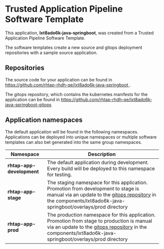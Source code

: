 # Trusted Application Pipeline Software Template

This application, **lxt8ado6k-java-springboot**, was created from a Trusted Application Pipeline Software Template.

The software templates create a new source and gitops deployment repositories with a sample source application. 

## Repositories

The source code for your application can be found in [https://github.com/rhtap-rhdh-qe/lxt8ado6k-java-springboot ](https://github.com/rhtap-rhdh-qe/lxt8ado6k-java-springboot ).
 
The gitops repository, which contains the kubernetes manifests for the application can be found in 
[https://github.com/rhtap-rhdh-qe/lxt8ado6k-java-springboot-gitops ](https://github.com/rhtap-rhdh-qe/lxt8ado6k-java-springboot-gitops ) 

## Application namespaces 

The default application will be found in the following namespaces. Applications can be deployed into unique namespaces or multiple software templates can also bet generated into the same group namespaces.  

|  Namespace   |  Description   |  
| -------- | -------- |   
| **rhtap-app-development** | The default application during development. Every build will be deployed to this namespace for testing. | 
| **rhtap-app-stage** | The staging namespace for this application. Promotion from development to stage is manual via an update to the [gitops repository](https://github.com/rhtap-rhdh-qe/lxt8ado6k-java-springboot-gitops ) in the components/lxt8ado6k-java-springboot/overlays/prod directory |  
| **rhtap-app-prod** | The production namespace for this application. Promotion from stage to production is manual via an update to the [gitops repository](https://github.com/rhtap-rhdh-qe/lxt8ado6k-java-springboot-gitops ) in the components/lxt8ado6k-java-springboot/overlays/prod directory | 
